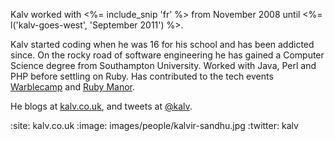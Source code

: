 Kalv worked with <%= include_snip 'fr' %> from November 2008 until <%= l('kalv-goes-west', 'September 2011') %>.

Kalv started coding when he was 16 for his school and has been addicted since. On the rocky road of software engineering he has gained a Computer Science degree from Southampton University. Worked with Java, Perl and PHP before settling on Ruby. Has contributed to the tech events <a href="http://warblecamp.org">Warblecamp</a> and <a href="http://rubymanor.org/">Ruby Manor</a>.

He blogs at [kalv.co.uk](http://kalv.co.uk/), and tweets at [@kalv](http://twitter.com/kalv).

:site: kalv.co.uk
:image: images/people/kalvir-sandhu.jpg
:twitter: kalv
